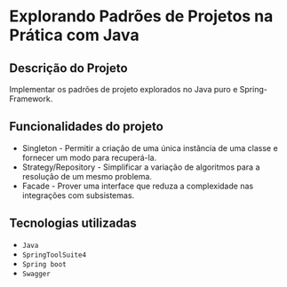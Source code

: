 # Explorando Padrões de Projetos na Prática com Java

## Descrição do Projeto
Implementar os padrões de projeto explorados no Java puro e Spring-Framework.


## Funcionalidades do projeto

- Singleton - Permitir a criação de uma única instância de uma classe e fornecer um modo para recuperá-la.
- Strategy/Repository - Simplificar a variação de algoritmos para a resolução de um mesmo problema.
- Facade -  Prover uma interface que reduza a complexidade nas integrações com subsistemas.


## Tecnologias utilizadas
- `Java`
- `SpringToolSuite4`
- `Spring boot`
- `Swagger`
